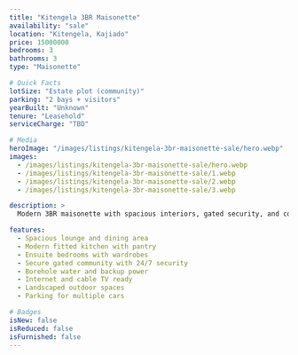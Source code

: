 ```yaml
---
title: "Kitengela 3BR Maisonette"
availability: "sale"
location: "Kitengela, Kajiado"
price: 15000000
bedrooms: 3
bathrooms: 3
type: "Maisonette"

# Quick Facts
lotSize: "Estate plot (community)"
parking: "2 bays + visitors"
yearBuilt: "Unknown"
tenure: "Leasehold"
serviceCharge: "TBD"

# Media
heroImage: "/images/listings/kitengela-3br-maisonette-sale/hero.webp"
images:
  - /images/listings/kitengela-3br-maisonette-sale/hero.webp
  - /images/listings/kitengela-3br-maisonette-sale/1.webp
  - /images/listings/kitengela-3br-maisonette-sale/2.webp
  - /images/listings/kitengela-3br-maisonette-sale/3.webp

description: >
  Modern 3BR maisonette with spacious interiors, gated security, and convenient Kitengela access.

features:
  - Spacious lounge and dining area
  - Modern fitted kitchen with pantry
  - Ensuite bedrooms with wardrobes
  - Secure gated community with 24/7 security
  - Borehole water and backup power
  - Internet and cable TV ready
  - Landscaped outdoor spaces
  - Parking for multiple cars

# Badges
isNew: false
isReduced: false
isFurnished: false
---
```

